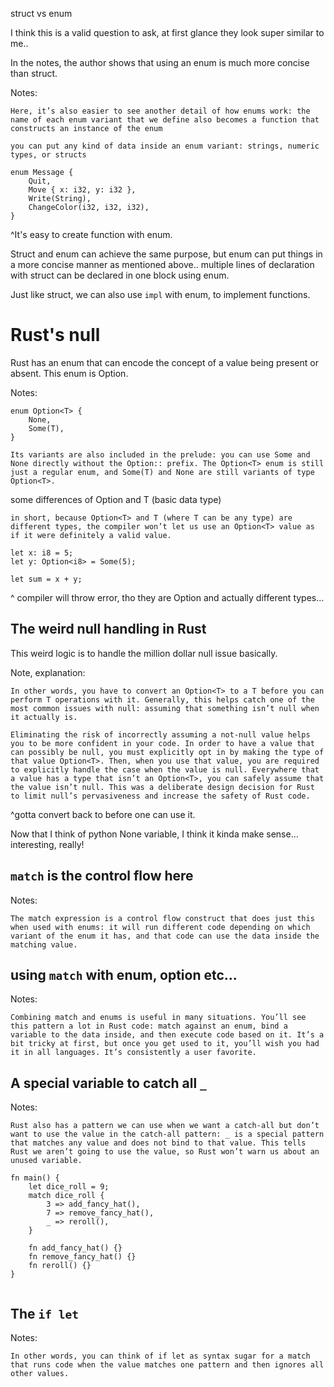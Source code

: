 struct vs enum 

I think this is a valid question to ask, at first glance they look super similar to me.. 

In the notes, the author shows that using an enum is much more concise than struct. 

Notes: 
```
Here, it’s also easier to see another detail of how enums work: the name of each enum variant that we define also becomes a function that constructs an instance of the enum

you can put any kind of data inside an enum variant: strings, numeric types, or structs

enum Message {
    Quit,
    Move { x: i32, y: i32 },
    Write(String),
    ChangeColor(i32, i32, i32),
}
```
^It's easy to create function with enum. 

Struct and enum can achieve the same purpose, but enum can put things in a more concise manner as mentioned above.. multiple lines of declaration with struct can be declared in one block using enum. 

Just like struct, we can also use `impl` with enum, to implement functions. 

# Rust's null 
Rust has an enum that can encode the concept of a value being present or absent. This enum is Option<T>. 

Notes: 
```
enum Option<T> {
    None,
    Some(T),
}

Its variants are also included in the prelude: you can use Some and None directly without the Option:: prefix. The Option<T> enum is still just a regular enum, and Some(T) and None are still variants of type Option<T>.

```


some differences of Option<T> and T (basic data type)
```
in short, because Option<T> and T (where T can be any type) are different types, the compiler won’t let us use an Option<T> value as if it were definitely a valid value. 

let x: i8 = 5;
let y: Option<i8> = Some(5);

let sum = x + y;
```
^ compiler will throw error, tho they are Option<i8> and <i8> actually different types... 

## The weird null handling in Rust 
This weird logic is to handle the million dollar null issue basically. 

Note, explanation: 
```
In other words, you have to convert an Option<T> to a T before you can perform T operations with it. Generally, this helps catch one of the most common issues with null: assuming that something isn’t null when it actually is.

Eliminating the risk of incorrectly assuming a not-null value helps you to be more confident in your code. In order to have a value that can possibly be null, you must explicitly opt in by making the type of that value Option<T>. Then, when you use that value, you are required to explicitly handle the case when the value is null. Everywhere that a value has a type that isn’t an Option<T>, you can safely assume that the value isn’t null. This was a deliberate design decision for Rust to limit null’s pervasiveness and increase the safety of Rust code.
```
^gotta convert back to <T> before one can use it. 

Now that I think of python None variable, I think it kinda make sense... interesting, really!

## `match` is the control flow here
Notes: 
```
The match expression is a control flow construct that does just this when used with enums: it will run different code depending on which variant of the enum it has, and that code can use the data inside the matching value.
```


## using `match` with enum, option<T> etc...
Notes: 
```
Combining match and enums is useful in many situations. You’ll see this pattern a lot in Rust code: match against an enum, bind a variable to the data inside, and then execute code based on it. It’s a bit tricky at first, but once you get used to it, you’ll wish you had it in all languages. It’s consistently a user favorite.
```


## A special variable to catch all `_`
Notes: 
```
Rust also has a pattern we can use when we want a catch-all but don’t want to use the value in the catch-all pattern: _ is a special pattern that matches any value and does not bind to that value. This tells Rust we aren’t going to use the value, so Rust won’t warn us about an unused variable.

fn main() {
    let dice_roll = 9;
    match dice_roll {
        3 => add_fancy_hat(),
        7 => remove_fancy_hat(),
        _ => reroll(),
    }

    fn add_fancy_hat() {}
    fn remove_fancy_hat() {}
    fn reroll() {}
}


```

## The `if let`

Notes: 
```
In other words, you can think of if let as syntax sugar for a match that runs code when the value matches one pattern and then ignores all other values.
```